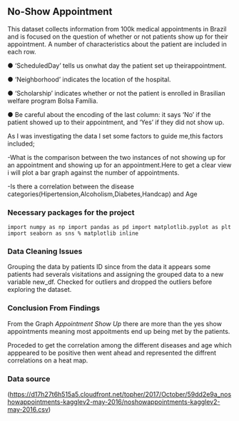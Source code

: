## No-Show Appointment
This dataset collects information from 100k medical appointments in Brazil and is focused on the question of whether or not patients show up for their appointment. A number of characteristics about the patient are included in each row.

● ‘ScheduledDay’ 
tells us onwhat day the patient set up theirappointment.

● ‘Neighborhood’ 
indicates the location of the hospital.

● ‘Scholarship’ 
indicates whether or not the patient is enrolled in Brasilian welfare program Bolsa Família.

● Be careful about the encoding of the last column: 
it says ‘No’ if the patient showed up to their appointment, and ‘Yes’ if they did not show up.

As I was investigating the data I set some factors to guide me,this factors included;

-What is the comparison between the two instances of not showing up for an appointment and showing up for an appointment.Here to get a clear view i will plot a bar graph   against the number of appointments.

-Is there a correlation between the disease categories(Hipertension,Alcoholism,Diabetes,Handcap) and Age

### Necessary packages for the project
`import numpy as np
import pandas as pd
import matplotlib.pyplot as plt
import seaborn as sns
% matplotlib inline`

### Data Cleaning Issues 

 Grouping the data by patients ID since from the data it appears some patients had severals visitations and assigning the grouped data to a new variable new_df.
 Checked for outliers and dropped the outliers before exploring the dataset.
 
### Conclusion From Findings

From the Graph *Appointment Show Up* there are more than the yes show appointments meaning most appoitments end up being met by the patients.

Proceded to get the correlation among the different diseases and age which apppeared to be positive then went ahead and represented the diffrent correlations on a heat map.

### Data source 
 
 (https://d17h27t6h515a5.cloudfront.net/topher/2017/October/59dd2e9a_noshowappointments-kagglev2-may-2016/noshowappointments-kagglev2-may-2016.csv)

